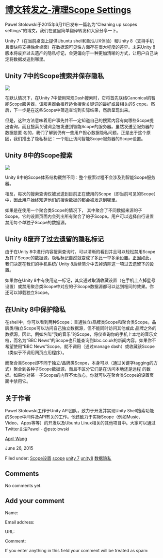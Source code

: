 





#  [博文转发之-清理Scope Settings](/en/blog/2015/06/26/-scope-setting/)

Pawel Stolowski于2015年6月11日发布一篇名为“Cleaning up scopes
settings”的博文，我们在这里简单翻译转发和大家分享一下。

Unity 7（在当前桌面上提供Ubuntu shell和默认UX体验）和Unity
8（支持手机且很快将支持融合桌面）在数据源可见性方面存在很大程度的差异。未来Unity
8版本将废弃过去遗产的隐私标记，会更偏向于一种更加清晰的方式，让用户自己决定将数据发送到哪里。

## Unity 7中的Scope搜索并保存隐私

![](/static/devportal_uploaded/d33b6bd2-826e-48ea-a0c0-88b796a97a7c-7aab8d61-16fe-4976-9b3a-bffbf3938d24-media/2015/06/26/guhgsgq.png)

在默认情况下，在Unity 7中使用常规Dash搜索时，它将首先联络Canonical的智能Scope服务器，该服务器会推荐适合搜索关键词的最好或最相关的S
cope。然后，下一步是在这些Scope中筛选查询到实际结果，然后呈现出来。

但是，这种方法意味着用户事先并不一定知道自己的搜索内容有向哪些Scope提出查询，而且搜索关键词会被发送到智能Scope的服务器。虽然发送至服务器的数据是匿
名的，我们了解到仍有一些用户担心数据隐私问题。正是出于这个原因，我们推出了隐私标记：一个阻止访问智能Scope服务器的Scope设置。

## Unity 8中的Scope搜索

![](/static/devportal_uploaded/e7048b72-48e8-4732-b2eb-3fbe0da9b8c7-625dcb44-c67c-4c48-add2-fcbd9b58aab4-media/2015/06/26/vjqjzff.png)

Unity 8中的Scope体系结构截然不同：整个搜索过程不会涉及到智能Scope服务器。

相反，每次的搜索查询仅被发送到目前正在使用的Scope（即当前可见的Scope）中，因此用户始终知道他们的搜索数据的都会被发送到哪里。

如果是在使用一个聚合类Scope的情况下，
其中聚合了不同数据来源的子Scope，它的设置页面内会列出所有聚合了的子Scope。用户可以选择自行设置禁用每个单独子Scope的数据源。

## Unity 8废弃了过去遗留的隐私标记

由于在Unity 8中进行内容搜索查询时，可以清晰的看到并且可以轻松禁用Scope及其子Scope的数据源，隐私标记自然就变成了多此一举多余设置。正因如此，
我们决定在我们的手机系统/ Unity 8后续简介中去掉清除这一项过去遗留下的设置。

如果你在Unity 8中有使用这一标记，其实通过取消收藏设置（在手机上点掉星号设置）或禁用聚合类Scope中对应的子Scope数据源都可以达到相同的效果。你
还可以卸载独立Scope。

## 在Unity 8中保护隐私

在shell中，你可以看到两种Scope：普通独立/品牌类Scope和聚合类Scope。品牌类/独立Scope可以访问自己独立数据源，但不能同时访问其他或此
品牌之外的数据源。因此，例如名叫“我的音乐”的Scope，将仅查询你的手机上本地的音乐文档，而名为“BBC
News”的Scope也只能查询到bbc.co.uk的新闻内容。如果你不希望使用“BBC News”Scope，就不调用（通过manage
dash）或收藏该Scope（类似于不调用网页应用程序）。

而聚合类Scope却不同于独立/品牌类Scope，本身可以（通过关键字tagging的方式）聚合到各种子Scope数据源，而且不区分它们是在访问本地还是远程
的数据。如果你对某一子Scope的内容不太放心，你就可以在聚合类Scope的设置页面中禁用它。

## 关于作者

Pawel Stolowski工作于Unity API团队，致力于开发并实现Unity
Shell搜索功能的Scope中间件及API有关的工作。他还致力于实际Scope（例如Music、Video、Apps等等）的开发以及Ubuntu
Linux相关的其他项目中。大家可以通过Twitter关注Pawel - @pstolowski

[April Wang](/en/blog/authors/aprilswang/)

June 26, 2015

Filed under: [Scope设置](/en/blog/tags/Scope%E8%AE%BE%E7%BD%AE/)
[scope](/en/blog/tags/scope/) [unity 7](/en/blog/tags/unity%207/) [unity8](/en/blog/tags/unity%208/)
[数据隐私](/en/blog/tags/%E6%95%B0%E6%8D%AE%E9%9A%90%E7%A7%81/)





## Comments

No comments yet.

## Add your comment

Name:

Email address:

URL:

Comment:

If you enter anything in this field your comment will be treated as spam:





